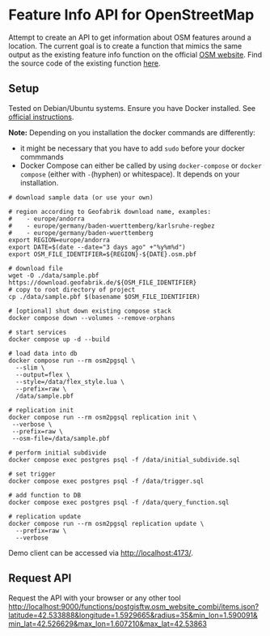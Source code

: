 # Feature Info API for OpenStreetMap

Attempt to create an API to get information about OSM features around a location. The current goal is to create a function that mimics the same output as the existing feature info function on the official [OSM website](https://www.openstreetmap.org). Find the source code of the existing function [here](https://github.com/openstreetmap/openstreetmap-website/blob/6d0c2913326fbfdf3578416853e31d7a950d97ed/app/assets/javascripts/index/query.js#L252-L307).

## Setup

Tested on Debian/Ubuntu systems. Ensure you have Docker installed. See [official instructions](https://docs.docker.com/engine/install/debian/).

**Note:** Depending on you installation the docker commands are differently:

- it might be necessary that you have to add `sudo` before your docker commmands
- Docker Compose can either be called by using `docker-compose` or `docker compose` (either with `-`(hyphen) or whitespace). It depends on your installation.

```shell
# download sample data (or use your own)

# region according to Geofabrik download name, examples:
#    - europe/andorra
#    - europe/germany/baden-wuerttemberg/karlsruhe-regbez
#    - europe/germany/baden-wuerttemberg
export REGION=europe/andorra
export DATE=$(date --date="3 days ago" +"%y%m%d")
export OSM_FILE_IDENTIFIER=${REGION}-${DATE}.osm.pbf

# download file
wget -O ./data/sample.pbf https://download.geofabrik.de/${OSM_FILE_IDENTIFIER}
# copy to root directory of project
cp ./data/sample.pbf $(basename $OSM_FILE_IDENTIFIER)

# [optional] shut down existing compose stack
docker compose down --volumes --remove-orphans

# start services
docker compose up -d --build

# load data into db
docker compose run --rm osm2pgsql \
  --slim \
  --output=flex \
  --style=/data/flex_style.lua \
  --prefix=raw \
  /data/sample.pbf

# replication init
docker compose run --rm osm2pgsql replication init \
 --verbose \
 --prefix=raw \
 --osm-file=/data/sample.pbf

# perform initial subdivide
docker compose exec postgres psql -f /data/initial_subdivide.sql

# set trigger
docker compose exec postgres psql -f /data/trigger.sql

# add function to DB
docker compose exec postgres psql -f /data/query_function.sql

# replication update
docker compose run --rm osm2pgsql replication update \
  --prefix=raw \
  --verbose
```

Demo client can be accessed via <http://localhost:4173/>.

## Request API

Request the API with your browser or any other tool <http://localhost:9000/functions/postgisftw.osm_website_combi/items.json?latitude=42.533888&longitude=1.5929665&radius=35&min_lon=1.590091&min_lat=42.526629&max_lon=1.607210&max_lat=42.53863>
